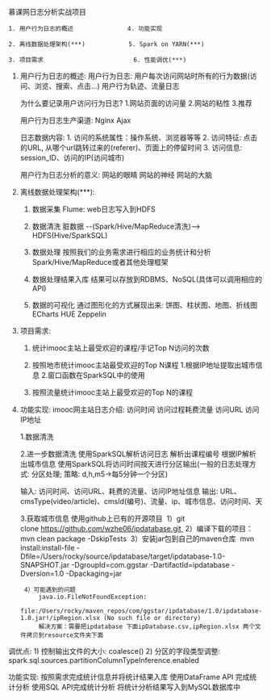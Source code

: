 慕课网日志分析实战项目

	1. 用户行为日志的概述               4. 功能实现

	2. 离线数据处理架构(***)            5. Spark on YARN(***)

	3. 项目需求                         6. 性能调优(***)




1. 用户行为日志的概述:
	用户行为日志: 用户每次访问网站时所有的行为数据(访问、浏览、搜索、点击...)
		用户行为轨迹、流量日志

	为什么要记录用户访问行为日志? 
		1.网站页面的访问量
		2.网站的粘性
		3.推荐

	用户行为日志生产渠道: 
		Nginx               Ajax

	日志数据内容: 
		1. 访问的系统属性：操作系统、浏览器等等
		2. 访问特征: 点击的URL, 从哪个url跳转过来的(referer)、页面上的停留时间
		3. 访问信息: session_ID、访问的IP(访问城市)

	用户行为日志分析的意义: 
		网站的眼睛
		网站的神经
		网站的大脑



2. 离线数据处理架构(***): 
	1) 数据采集
		Flume: web日志写入到HDFS

	2) 数据清洗
		脏数据  --(Spark/Hive/MapReduce清洗)-->   HDFS(Hive/SparkSQL)

	3) 数据处理
		按照我们的业务需求进行相应的业务统计和分析
		Spark/Hive/MapReduce或者其他处理框架

	4) 数据处理结果入库
		结果可以存放到RDBMS、NoSQL(具体可以调用相应的API)

	5) 数据的可视化
		通过图形化的方式展现出来: 饼图、柱状图、地图、折线图
		ECharts  HUE  Zeppelin


3. 项目需求: 
	1) 统计imooc主站上最受欢迎的课程/手记Top N访问的次数

	2) 按照地市统计imooc主站最受欢迎的Top N课程
		1.根据IP地址提取出城市信息
		2.窗口函数在SparkSQL中的使用

	3) 按照流量统计imooc主站上最受欢迎的Top N的课程


4. 功能实现: 
	imooc网主站日志介绍:
		访问时间		访问过程耗费流量
		访问URL			访问IP地址

	1.数据清洗

	2.进一步数据清洗
		使用SparkSQL解析访问日志
		解析出课程编号
		根据IP解析出城市信息
		使用SparkSQL将访问时间按天进行分区输出(一般的日志处理方式: 分区处理; 策略: d,h,m5->每5分钟一个分区)

	输入: 访问时间、访问URL、耗费的流量、访问IP地址信息
	输出: URL、cmsType(video/article)、cmsId(编号)、流量、ip、城市信息、访问时间、天

	3.获取城市信息
		使用github上已有的开源项目 
		1）git clone https://github.com/wzhe06/ipdatabase.git 
		2）编译下载的项目：mvn clean package -DskipTests 
		3）安装jar包到自己的maven仓库 
		mvn install:install-file -Dfile=/Users/rocky/source/ipdatabase/target/ipdatabase-1.0-SNAPSHOT.jar -DgroupId=com.ggstar -DartifactId=ipdatabase -Dversion=1.0 -Dpackaging=jar 

		4）可能遇到的问题 
			java.io.FileNotFoundException: 
			file:/Users/rocky/maven_repos/com/ggstar/ipdatabase/1.0/ipdatabase-1.0.jar!/ipRegion.xlsx (No such file or directory) 
			解决方案：需要把ipdatabase 下面ipDatabase.csv,ipRegion.xlsx 两个文件拷贝到resource文件夹下面


调优点: 
	1) 控制输出文件的大小: coalesce()
	2) 分区的字段类型调整: spark.sql.sources.partitionColumnTypeInference.enabled


功能实现: 按照需求完成统计信息并将统计结果入库
	使用DataFrame API 完成统计分析
	使用SQL API完成统计分析
	将统计分析结果写入到MySQL数据库中

	

